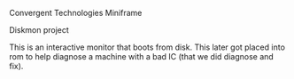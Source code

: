 Convergent Technologies Miniframe

Diskmon project

This is an interactive monitor that boots from disk.
This later got placed into rom to help diagnose a
machine with a bad IC (that we did diagnose and fix).
